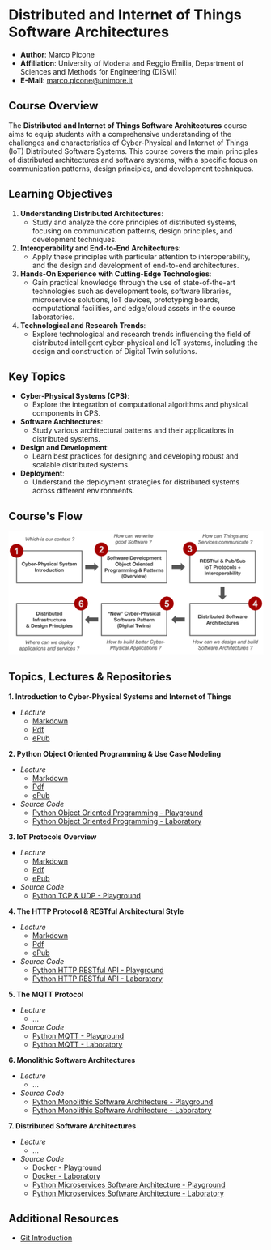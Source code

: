 # Distributed and Internet of Things Software Architectures

- **Author**: Marco Picone
- **Affiliation**: University of Modena and Reggio Emilia, Department of Sciences and Methods for Engineering (DISMI)
- **E-Mail**: marco.picone@unimore.it

## Course Overview

The **Distributed and Internet of Things Software Architectures** course aims to equip students with a comprehensive understanding of the challenges and characteristics of Cyber-Physical and Internet of Things (IoT) Distributed Software Systems. This course covers the main principles of distributed architectures and software systems, with a specific focus on communication patterns, design principles, and development techniques.

## Learning Objectives

1. **Understanding Distributed Architectures**: 
   - Study and analyze the core principles of distributed systems, focusing on communication patterns, design principles, and development techniques.   
2. **Interoperability and End-to-End Architectures**:
   - Apply these principles with particular attention to interoperability, and the design and development of end-to-end architectures.
3. **Hands-On Experience with Cutting-Edge Technologies**:
   - Gain practical knowledge through the use of state-of-the-art technologies such as development tools, software libraries, microservice solutions, IoT devices, prototyping boards, computational facilities, and edge/cloud assets in the course laboratories.
4. **Technological and Research Trends**:
   - Explore technological and research trends influencing the field of distributed intelligent cyber-physical and IoT systems, including the design and construction of Digital Twin solutions.
   
## Key Topics

- **Cyber-Physical Systems (CPS)**:
  - Explore the integration of computational algorithms and physical components in CPS.  
- **Software Architectures**:
  - Study various architectural patterns and their applications in distributed systems.
- **Design and Development**:
  - Learn best practices for designing and developing robust and scalable distributed systems.
- **Deployment**:
  - Understand the deployment strategies for distributed systems across different environments.

## Course's Flow

![Course's Flow](course_flow.png)

## Topics, Lectures & Repositories 

**1. Introduction to Cyber-Physical Systems and Internet of Things**
  - *Lecture*
    - [Markdown](https://github.com/Distributed-IoT-Software-Arch-Course/distributed-iot-software-arch-lectures/blob/main/Lectures/1-CPS-Introduction/1_cps_introduction.md) 
    - [Pdf](https://github.com/Distributed-IoT-Software-Arch-Course/distributed-iot-software-arch-lectures/blob/main/pdf/1_cps_introduction.pdf) 
    - [ePub](https://github.com/Distributed-IoT-Software-Arch-Course/distributed-iot-software-arch-lectures/blob/main/ePub/1_cps_introduction.epub)

**2. Python Object Oriented Programming & Use Case Modeling**
   - *Lecture*
     - [Markdown](https://github.com/Distributed-IoT-Software-Arch-Course/distributed-iot-software-arch-lectures/blob/main/Lectures/2-Python-OOP/2_python_oop.md) 
     - [Pdf](https://github.com/Distributed-IoT-Software-Arch-Course/distributed-iot-software-arch-lectures/blob/main/pdf/2_python_oop.pdf) 
     - [ePub](https://github.com/Distributed-IoT-Software-Arch-Course/distributed-iot-software-arch-lectures/tree/main/ePub#:~:text=4%20minutes%20ago-,2_python_oop.epub,-Lectures%20metadata%20updated)
   - *Source Code*
     - [Python Object Oriented Programming - Playground](https://github.com/Distributed-IoT-Software-Arch-Course/python-oop-playground)
     - [Python Object Oriented Programming - Laboratory](https://github.com/Distributed-IoT-Software-Arch-Course/laboratory-python-oop)

**3. IoT Protocols Overview**
   - *Lecture* 
     - [Markdown](https://github.com/Distributed-IoT-Software-Arch-Course/distributed-iot-software-arch-lectures/blob/main/Lectures/3-IoT-Protocols-Overview/3_iot_protocols_overview.md)
     - [Pdf](https://github.com/Distributed-IoT-Software-Arch-Course/distributed-iot-software-arch-lectures/blob/main/pdf/3_iot_protocols_overview.pdf) 
     - [ePub](https://github.com/Distributed-IoT-Software-Arch-Course/distributed-iot-software-arch-lectures/blob/main/ePub/3_iot_protocols_overview.epub)
   - *Source Code*
     - [Python TCP & UDP - Playground](https://github.com/Distributed-IoT-Software-Arch-Course/python-tcp-udp-playground)

**4. The HTTP Protocol & RESTful Architectural Style**
   - *Lecture* 
     - [Markdown](https://github.com/Distributed-IoT-Software-Arch-Course/distributed-iot-software-arch-lectures/blob/main/Lectures/4-HTTP-Protocol-and-REST/4_http_protocol_and_rest.md)
     - [Pdf](https://github.com/Distributed-IoT-Software-Arch-Course/distributed-iot-software-arch-lectures/blob/main/pdf/4_http_protocol_and_rest.pdf) 
     - [ePub](https://github.com/Distributed-IoT-Software-Arch-Course/distributed-iot-software-arch-lectures/blob/main/ePub/4_http_protocol_and_rest.epub)
   - *Source Code*
     - [Python HTTP RESTful API - Playground](https://github.com/Distributed-IoT-Software-Arch-Course/python-http-api-playground)
     - [Python HTTP RESTful API - Laboratory](https://github.com/Distributed-IoT-Software-Arch-Course/laboratory-python-http-rest-api)

**5. The MQTT Protocol**
   - *Lecture*
     - ...
   - *Source Code*
     - [Python MQTT - Playground](https://github.com/Distributed-IoT-Software-Arch-Course/python-mqtt-playground)
     - [Python MQTT - Laboratory](https://github.com/Distributed-IoT-Software-Arch-Course/laboratory-python-mqtt)

**6. Monolithic Software Architectures**
   - *Lecture*
     - ...
   - *Source Code*
     - [Python Monolithic Software Architecture - Playground](https://github.com/Distributed-IoT-Software-Arch-Course/iot-monolithic-arch-playground)
     - [Python Monolithic Software Architecture - Laboratory](https://github.com/Distributed-IoT-Software-Arch-Course/iot-monolithic-arch-laboratory)

**7. Distributed Software Architectures**
   - *Lecture*
     - ...
   - *Source Code*
     - [Docker - Playground](https://github.com/Distributed-IoT-Software-Arch-Course/docker-playground)
     - [Docker - Laboratory](https://github.com/Distributed-IoT-Software-Arch-Course/docker-laboratory)
     - [Python Microservices Software Architecture - Playground](https://github.com/Distributed-IoT-Software-Arch-Course/iot-microservice-arch-playground)
     - [Python Microservices Software Architecture - Laboratory](https://github.com/Distributed-IoT-Software-Arch-Course/iot-microservice-arch-laboratory)

## Additional Resources 

- [Git Introduction](https://github.com/Distributed-IoT-Software-Arch-Course/.github/blob/main/GitInfo.md)
